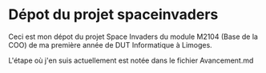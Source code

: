# Dépot du projet spaceinvaders
Ceci est mon dépot du projet Space Invaders du module M2104 (Base de la COO) de ma première année de DUT Informatique à Limoges.

L'étape où j'en suis actuellement est notée dans le fichier Avancement.md